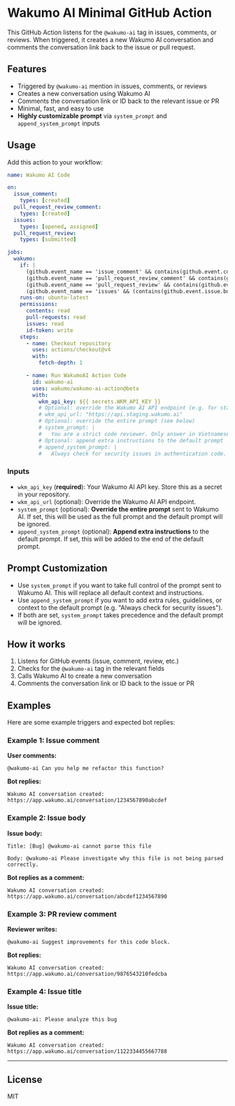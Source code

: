 # Wakumo AI Minimal GitHub Action

This GitHub Action listens for the `@wakumo-ai` tag in issues, comments, or reviews. When triggered, it creates a new Wakumo AI conversation and comments the conversation link back to the issue or pull request.

## Features

- Triggered by `@wakumo-ai` mention in issues, comments, or reviews
- Creates a new conversation using Wakumo AI
- Comments the conversation link or ID back to the relevant issue or PR
- Minimal, fast, and easy to use
- **Highly customizable prompt** via `system_prompt` and `append_system_prompt` inputs

## Usage

Add this action to your workflow:

```yaml
name: Wakumo AI Code

on:
  issue_comment:
    types: [created]
  pull_request_review_comment:
    types: [created]
  issues:
    types: [opened, assigned]
  pull_request_review:
    types: [submitted]

jobs:
  wakumo:
    if: |
      (github.event_name == 'issue_comment' && contains(github.event.comment.body, '@wakumo-ai')) ||
      (github.event_name == 'pull_request_review_comment' && contains(github.event.comment.body, '@wakumo-ai')) ||
      (github.event_name == 'pull_request_review' && contains(github.event.review.body, '@wakumo-ai')) ||
      (github.event_name == 'issues' && (contains(github.event.issue.body, '@wakumo-ai') || contains(github.event.issue.title, '@wakumo-ai')))
    runs-on: ubuntu-latest
    permissions:
      contents: read
      pull-requests: read
      issues: read
      id-token: write
    steps:
      - name: Checkout repository
        uses: actions/checkout@v4
        with:
          fetch-depth: 1

      - name: Run WakumoAI Action Code
        id: wakumo-ai
        uses: wakumo/wakumo-ai-action@beta
        with:
          wkm_api_key: ${{ secrets.WKM_API_KEY }}
          # Optional: override the Wakumo AI API endpoint (e.g. for staging or self-hosted)
          # wkm_api_url: "https://api.staging.wakumo.ai"
          # Optional: override the entire prompt (see below)
          # system_prompt: |
          #   You are a strict code reviewer. Only answer in Vietnamese.
          # Optional: append extra instructions to the default prompt
          # append_system_prompt: |
          #   Always check for security issues in authentication code.
```

### Inputs

- `wkm_api_key` (**required**): Your Wakumo AI API key. Store this as a secret in your repository.
- `wkm_api_url` (optional): Override the Wakumo AI API endpoint.
- `system_prompt` (optional): **Override the entire prompt** sent to Wakumo AI. If set, this will be used as the full prompt and the default prompt will be ignored.
- `append_system_prompt` (optional): **Append extra instructions** to the default prompt. If set, this will be added to the end of the default prompt.

## Prompt Customization

- Use `system_prompt` if you want to take full control of the prompt sent to Wakumo AI. This will replace all default context and instructions.
- Use `append_system_prompt` if you want to add extra rules, guidelines, or context to the default prompt (e.g. "Always check for security issues").
- If both are set, `system_prompt` takes precedence and the default prompt will be ignored.

## How it works

1. Listens for GitHub events (issue, comment, review, etc.)
2. Checks for the `@wakumo-ai` tag in the relevant fields
3. Calls Wakumo AI to create a new conversation
4. Comments the conversation link or ID back to the issue or PR

## Examples

Here are some example triggers and expected bot replies:

### Example 1: Issue comment

**User comments:**

```
@wakumo-ai Can you help me refactor this function?
```

**Bot replies:**

```
Wakumo AI conversation created: https://app.wakumo.ai/conversation/1234567890abcdef
```

### Example 2: Issue body

**Issue body:**

```
Title: [Bug] @wakumo-ai cannot parse this file

Body: @wakumo-ai Please investigate why this file is not being parsed correctly.
```

**Bot replies as a comment:**

```
Wakumo AI conversation created: https://app.wakumo.ai/conversation/abcdef1234567890
```

### Example 3: PR review comment

**Reviewer writes:**

```
@wakumo-ai Suggest improvements for this code block.
```

**Bot replies:**

```
Wakumo AI conversation created: https://app.wakumo.ai/conversation/9876543210fedcba
```

### Example 4: Issue title

**Issue title:**

```
@wakumo-ai: Please analyze this bug
```

**Bot replies as a comment:**

```
Wakumo AI conversation created: https://app.wakumo.ai/conversation/1122334455667788
```

---

## License

MIT
